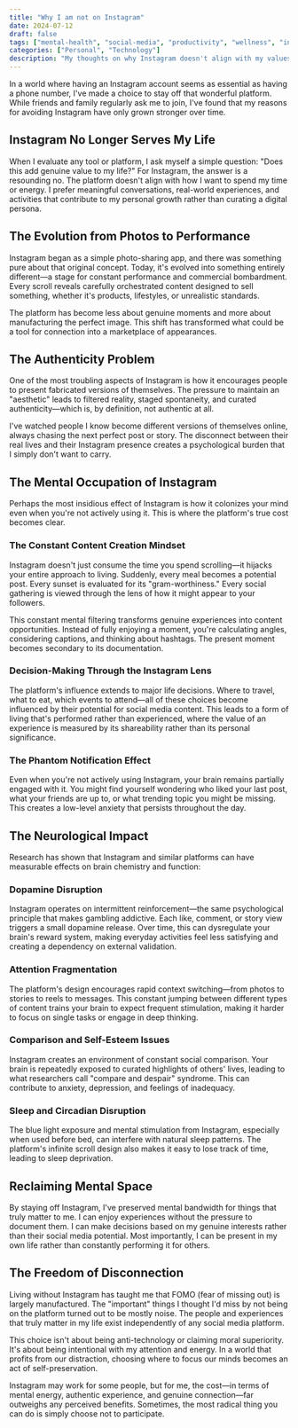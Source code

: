 ```yaml
---
title: "Why I am not on Instagram"
date: 2024-07-12
draft: false
tags: ["mental-health", "social-media", "productivity", "wellness", "instagram"]
categories: ["Personal", "Technology"]
description: "My thoughts on why Instagram doesn't align with my values and how it affects our daily lives and mental well-being."
---
```


In a world where having an Instagram account seems as essential as having a phone number, I've made a choice to stay off that wonderful platform. While friends and family regularly ask me to join, I've found that my reasons for avoiding Instagram have only grown stronger over time.

## Instagram No Longer Serves My Life

When I evaluate any tool or platform, I ask myself a simple question: "Does this add genuine value to my life?" For Instagram, the answer is a resounding no. The platform doesn't align with how I want to spend my time or energy. I prefer meaningful conversations, real-world experiences, and activities that contribute to my personal growth rather than curating a digital persona.

## The Evolution from Photos to Performance

Instagram began as a simple photo-sharing app, and there was something pure about that original concept. Today, it's evolved into something entirely different—a stage for constant performance and commercial bombardment. Every scroll reveals carefully orchestrated content designed to sell something, whether it's products, lifestyles, or unrealistic standards.

The platform has become less about genuine moments and more about manufacturing the perfect image. This shift has transformed what could be a tool for connection into a marketplace of appearances.

## The Authenticity Problem

One of the most troubling aspects of Instagram is how it encourages people to present fabricated versions of themselves. The pressure to maintain an "aesthetic" leads to filtered reality, staged spontaneity, and curated authenticity—which is, by definition, not authentic at all.

I've watched people I know become different versions of themselves online, always chasing the next perfect post or story. The disconnect between their real lives and their Instagram presence creates a psychological burden that I simply don't want to carry.

## The Mental Occupation of Instagram

Perhaps the most insidious effect of Instagram is how it colonizes your mind even when you're not actively using it. This is where the platform's true cost becomes clear.

### The Constant Content Creation Mindset

Instagram doesn't just consume the time you spend scrolling—it hijacks your entire approach to living. Suddenly, every meal becomes a potential post. Every sunset is evaluated for its "gram-worthiness." Every social gathering is viewed through the lens of how it might appear to your followers.

This constant mental filtering transforms genuine experiences into content opportunities. Instead of fully enjoying a moment, you're calculating angles, considering captions, and thinking about hashtags. The present moment becomes secondary to its documentation.

### Decision-Making Through the Instagram Lens

The platform's influence extends to major life decisions. Where to travel, what to eat, which events to attend—all of these choices become influenced by their potential for social media content. This leads to a form of living that's performed rather than experienced, where the value of an experience is measured by its shareability rather than its personal significance.

### The Phantom Notification Effect

Even when you're not actively using Instagram, your brain remains partially engaged with it. You might find yourself wondering who liked your last post, what your friends are up to, or what trending topic you might be missing. This creates a low-level anxiety that persists throughout the day.

## The Neurological Impact

Research has shown that Instagram and similar platforms can have measurable effects on brain chemistry and function:

### Dopamine Disruption

Instagram operates on intermittent reinforcement—the same psychological principle that makes gambling addictive. Each like, comment, or story view triggers a small dopamine release. Over time, this can dysregulate your brain's reward system, making everyday activities feel less satisfying and creating a dependency on external validation.

### Attention Fragmentation

The platform's design encourages rapid context switching—from photos to stories to reels to messages. This constant jumping between different types of content trains your brain to expect frequent stimulation, making it harder to focus on single tasks or engage in deep thinking.

### Comparison and Self-Esteem Issues

Instagram creates an environment of constant social comparison. Your brain is repeatedly exposed to curated highlights of others' lives, leading to what researchers call "compare and despair" syndrome. This can contribute to anxiety, depression, and feelings of inadequacy.

### Sleep and Circadian Disruption

The blue light exposure and mental stimulation from Instagram, especially when used before bed, can interfere with natural sleep patterns. The platform's infinite scroll design also makes it easy to lose track of time, leading to sleep deprivation.

## Reclaiming Mental Space

By staying off Instagram, I've preserved mental bandwidth for things that truly matter to me. I can enjoy experiences without the pressure to document them. I can make decisions based on my genuine interests rather than their social media potential. Most importantly, I can be present in my own life rather than constantly performing it for others.

## The Freedom of Disconnection

Living without Instagram has taught me that FOMO (fear of missing out) is largely manufactured. The "important" things I thought I'd miss by not being on the platform turned out to be mostly noise. The people and experiences that truly matter in my life exist independently of any social media platform.

This choice isn't about being anti-technology or claiming moral superiority. It's about being intentional with my attention and energy. In a world that profits from our distraction, choosing where to focus our minds becomes an act of self-preservation.

Instagram may work for some people, but for me, the cost—in terms of mental energy, authentic experience, and genuine connection—far outweighs any perceived benefits. Sometimes, the most radical thing you can do is simply choose not to participate.